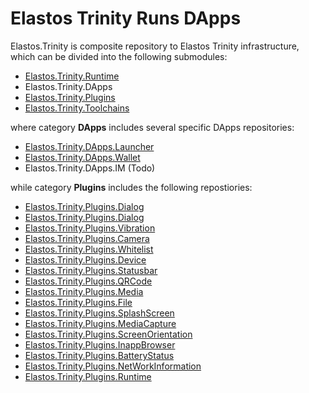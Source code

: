 Elastos Trinity Runs DApps
==========================

Elastos.Trinity is composite repository to Elastos Trinity infrastructure, which can be divided into the following submodules:

* [Elastos.Trinity.Runtime](https://github.com/elastos/Elastos.Trinity.ToolChains)
* Elastos.Trinity.DApps
* [Elastos.Trinity.Plugins](https://github.com/elastos/Elastos.Trinity.Plugins)
* [Elastos.Trinity.Toolchains](https://github.com/elastos/Elastos.Trinity.Toolchains)

where category **DApps** includes several specific DApps repositories:

* [Elastos.Trinity.DApps.Launcher](https://github.com/elastos/Elastos.Trinity.DApps.Launcher)
* [Elastos.Trinity.DApps.Wallet](https://github.com/elastos/Elastos.Trinity.DApps.Wallet)
* Elastos.Trinity.DApps.IM (Todo)

while category **Plugins** includes the following repostiories:

* [Elastos.Trinity.Plugins.Dialog](https://github.com/elastos/Elastos.Trinity.Plugins.Dialog)
* [Elastos.Trinity.Plugins.Dialog](https://github.com/elastos/Elastos.Trinity.Plugins.Dialog)
* [Elastos.Trinity.Plugins.Vibration](https://github.com/elastos/Elastos.Trinity.Plugins.Vibration)
* [Elastos.Trinity.Plugins.Camera](https://github.com/elastos/Elastos.Trinity.Plugins.Camera)
* [Elastos.Trinity.Plugins.Whitelist](https://github.com/elastos/Elastos.Trinity.Plugins.Whitelist)
* [Elastos.Trinity.Plugins.Device](https://github.com/elastos/Elastos.Trinity.Plugins.Device)
* [Elastos.Trinity.Plugins.Statusbar](https://github.com/elastos/Elastos.Trinity.Plugins.Statusbar)
* [Elastos.Trinity.Plugins.QRCode](https://github.com/elastos/Elastos.Trinity.Plugins.QRCode)
* [Elastos.Trinity.Plugins.Media](https://github.com/elastos/Elastos.Trinity.Plugins.Media)
* [Elastos.Trinity.Plugins.File](https://github.com/elastos/Elastos.Trinity.Plugins.File)
* [Elastos.Trinity.Plugins.SplashScreen](https://github.com/elastos/Elastos.Trinity.Plugins.SplashScreen)
* [Elastos.Trinity.Plugins.MediaCapture](https://github.com/elastos/Elastos.Trinity.Plugins.MediaCapture)
* [Elastos.Trinity.Plugins.ScreenOrientation](https://github.com/elastos/Elastos.Trinity.Plugins.ScreenOrientation)
* [Elastos.Trinity.Plugins.InappBrowser](https://github.com/elastos/Elastos.Trinity.Plugins.InappBrowser)
* [Elastos.Trinity.Plugins.BatteryStatus](https://github.com/elastos/Elastos.Trinity.Plugins.BatteryStatus)
* [Elastos.Trinity.Plugins.NetWorkInformation](https://github.com/elastos/Elastos.Trinity.Plugins.NetWorkInformation)
* [Elastos.Trinity.Plugins.Runtime](https://github.com/elastos/Elastos.Trinity.Plugins.Runtime)
